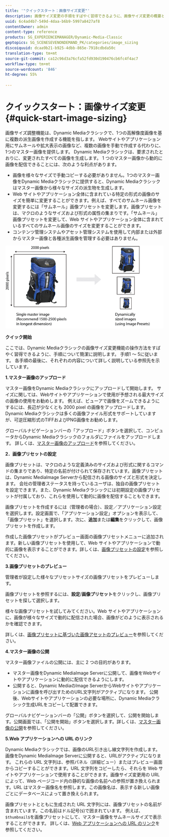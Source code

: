 ```yaml
---
title: '"クイックスタート：画像サイズ変更"'
description: 画像サイズ変更の手順をすばやく習得できるように、画像サイズ変更の概要と開始を簡単に説明します。
uuid: 6c4ad4b7-549d-4daa-b6b9-5997a8427af8
contentOwner: admin
content-type: reference
products: SG_EXPERIENCEMANAGER/Dynamic-Media-Classic
geptopics: SG_SCENESEVENONDEMAND_PK/categories/image_sizing
discoiquuid: dcaa9b21-b925-4dbb-865e-7918cdbda50c
translation-type: tm+mt
source-git-commit: ca12c96d3a76cfa52fd930d190476cb6fc4f4ac7
workflow-type: tm+mt
source-wordcount: '846'
ht-degree: 55%

---
```



# クイックスタート：画像サイズ変更{#quick-start-image-sizing}

画像サイズ調整機能は、Dynamic Mediaクラシックで、1つの高解像度画像を基に複数の派生画像を作成する機能を指します。 Webサイトやアプリケーション用にサムネールや拡大表示の画像など、複数の画像を手動で作成する代わりに、1つのマスター画像を提供します。 Dynamic Mediaクラシックは、要求されたとおりに、変更されたすべての画像を生成します。 1 つのマスター画像から動的に画像を配信できることには、次のような利点があります。

* 画像を様々なサイズで手動コピーする必要がありません。1つのマスター画像をDynamic Mediaクラシックに提供すると、Dynamic Mediaクラシックはマスター画像から様々なサイズの派生物を生成します。
* Web サイトやアプリケーション全体に含まれている特定の形式の画像のサイズを簡単に変更することができます。例えば、すべてのサムネール画像を変更するには「サムネール」画像プリセットを変更します。画像プリセットは、マクロのようなサイズおよび形式の属性の集まりです。「サムネール」画像プリセットを変更して、Web サイトやアプリケーション全体に含まれているすべてのサムネール画像のサイズを変更することができます。
* コンテンツ管理システムやアセット管理システムを使用して内部または外部からマスター画像と各種派生画像を管理する必要はありません。

![同じ高解像度マスターファイルから、様々なサイズの複数の派生画像を作成できます。](/help/assets/is_derivative_sizes_popup.png)

**クイック開始**

ここでは、Dynamic Mediaクラシックの画像サイズ変更機能の操作方法をすばやく習得できるように、手順について簡潔に説明します。 手順1 ～ 5に従います。 各手順の最後に、それぞれの内容について詳しく説明している参照先を示しています。

**1.マスター画像のアップロード**

マスター画像をDynamic Mediaクラシックにアップロードして開始します。 サイズに関しては、Webサイトやアプリケーションで使用が予想される最大サイズの画像の使用をお勧めします。 例えば、ビューアで画像をズームできるようにするには、長辺が少なくとも 2000 pixel の画像をアップロードします。Dynamic Mediaクラシックは多くの画像ファイル形式をサポートしていますが、可逆圧縮形式のTIFFおよびPNG画像をお勧めします。

グローバルナビゲーションバーの「アップロード」ボタンを選択して、コンピュータからDynamic Mediaクラシックのフォルダにファイルをアップロードします。 詳しくは、[マスター画像のアップロード](uploading-master-images.md#uploading_master_images)を参照してください。

**2．画像プリセットの設定**

画像プリセットは、マクロのような定義済みのサイズおよび形式に関するコマンドの集まりであり、特定の名前が付けられて保存されています。画像プリセットは、Dynamic MediaImage Serverから配信される画像のサイズと形式を決定します。 会社の管理者ステータスを持っているユーザは、独自の画像プリセットを設定できます。また、Dynamic Mediaクラシックには初期設定の画像プリセットが付属しており、これらを使用して動的に画像を配信することもできます。

画像プリセットを作成するには（管理者の場合）、設定／アプリケーション設定を選択します。設定画面で、「アプリケーション設定」オプションを表示して、「画像プリセット」を選択します。次に、**追加**&#x200B;または&#x200B;**編集**&#x200B;をクリックして、画像プリセットを作成します。

作成した画像プリセットがプレビュー画面の画像プリセットメニューに追加されます。新しい画像プリセットを使用して、Web サイトやアプリケーションで動的に画像を表示することができます。詳しくは、[画像プリセットの設定](setting-image-presets.md#setting_up_image_presets)を参照してください。

**3.画像プリセットのプレビュー**

管理者が設定した様々なプリセットサイズの画像プリセットをプレビューします。

画像プリセットを参照するには、**設定**/**画像プリセット**&#x200B;をクリックし、画像プリセットを探して選択します。

様々な画像プリセットを試してみてください。Web サイトやアプリケーションに、画像が様々なサイズで動的に配信された場合、画像がどのように表示されるかを確認できます。

詳しくは、[画像プリセットに基づいた画像アセットのプレビュー](previewing-asset.md#previewing_an_image_asset_based_on_its_image_preset)を参照してください。

**4.マスター画像の公開**

マスター画像ファイルの公開には、主に 2 つの目的があります。

* マスター画像をDynamic MediaImage Serverに公開して、画像をWebサイトやアプリケーションに動的に配信できるようにします。
* 公開すると、Dynamic MediaのImage ServerからWebサイトやアプリケーションに画像を呼び出すためのURL文字列がアクティブになります。 公開後、Webサイトやアプリケーションの必要な場所に、Dynamic Mediaクラシック生成URLをコピーして配置できます。

グローバルナビゲーションバーの「公開」ボタンを選択して、公開を開始します。公開画面では、「公開を開始」ボタンを選択します。詳しくは、[マスター画像の公開](publishing-master-images.md#publishing_master_images)を参照してください。

**5.Web アプリケーションへの URL のリンク**

Dynamic Mediaクラシックでは、画像のURL引き出し線文字列を作成します。 画像をDynamic MediaImage Serverに公開すると、URLがアクティブになります。 これらの URL 文字列は、参照パネル（詳細ビュー）またはプレビュー画面からコピーすることができます。URL 文字列をコピーしたら、それらを Web サイトやアプリケーションで使用することができます。画像サイズ変更用の URL によって、Web ページコード内の静的な画像の名前への参照が置き換えられます。URL はマスター画像名を参照します。この画像名は、表示する新しい画像ごとにデータベースによって置き換えられます。

画像プリセットとともに生成された URL 文字列には、画像プリセットの名前が含まれています。この名前はドル記号(`$`)で囲まれています。 例えば、`$thumbnail$`を画像プリセットにして、マスター画像をサムネールサイズで表示することができます。 詳しくは、[Web アプリケーションへの URL のリンク](linking-urls-web-application.md#linking_urls_to_your_web_application)を参照してください。

